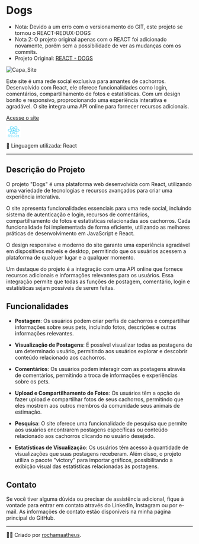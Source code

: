 # Dogs

- Nota: Devido a um erro com o versionamento do GIT, este projeto se tornou o REACT-REDUX-DOGS
- Nota 2: O projeto original apenas com o REACT foi adicionado novamente, porém sem a possibilidade de ver as mudanças com os commits.
- Projeto Original: [REACT - DOGS](https://github.com/rochamaatheus/React-Dogs)

![Capa_Site](https://i.imgur.com/4SMAvg8.png)

Este site é uma rede social exclusiva para amantes de cachorros. Desenvolvido com React, ele oferece funcionalidades como login, comentários, compartilhamento de fotos e estatísticas. Com um design bonito e responsivo, proprocionando uma experiência interativa e agradável. O site integra uma API online para fornecer recursos adicionais. 

[Acesse o site](https://react-dogs-indol.vercel.app)

<img align="center" alt="Rocha-React" height="30" width="40" src="https://github.com/devicons/devicon/blob/master/icons/react/react-original-wordmark.svg">

🚀 Linguagem utilizada: React

---

## Descrição do Projeto

O projeto "Dogs" é uma plataforma web desenvolvida com React, utilizando uma variedade de tecnologias e recursos avançados para criar uma experiência interativa.

O site apresenta funcionalidades essenciais para uma rede social, incluindo sistema de autenticação e login, recursos de comentários, compartilhamento de fotos e estatísticas relacionadas aos cachorros. Cada funcionalidade foi implementada de forma eficiente, utilizando as melhores práticas de desenvolvimento em JavaScript e React.

O design responsivo e moderno do site garante uma experiência agradável em dispositivos móveis e desktop, permitindo que os usuários acessem a plataforma de qualquer lugar e a qualquer momento.

Um destaque do projeto é a integração com uma API online que fornece recursos adicionais e informações relevantes para os usuários. Essa integração permite que todas as funções de postagem, comentário, login e estatísticas sejam possíveis de serem feitas.

## Funcionalidades

- **Postagem**: Os usuários podem criar perfis de cachorros e compartilhar informações sobre seus pets, incluindo fotos, descrições e outras informações relevantes.

- **Visualização de Postagens**: É possível visualizar todas as postagens de um determinado usuário, permitindo aos usuários explorar e descobrir conteúdo relacionado aos cachorros.

- **Comentários**: Os usuários podem interagir com as postagens através de comentários, permitindo a troca de informações e experiências sobre os pets.

- **Upload e Compartilhamento de Fotos**: Os usuários têm a opção de fazer upload e compartilhar fotos de seus cachorros, permitindo que eles mostrem aos outros membros da comunidade seus animais de estimação.

- **Pesquisa**: O site oferece uma funcionalidade de pesquisa que permite aos usuários encontrarem postagens específicas ou conteúdo relacionado aos cachorros clicando no usuário desejado.

- **Estatísticas de Visualização**: Os usuários têm acesso à quantidade de visualizações que suas postagens receberam. Além disso, o projeto utiliza o pacote "victory" para importar gráficos, possibilitando a exibição visual das estatísticas relacionadas às postagens.


## Contato

Se você tiver alguma dúvida ou precisar de assistência adicional, fique à vontade para entrar em contato através do LinkedIn, Instagram ou por e-mail. As informações de contato estão disponíveis na minha página principal do GitHub.

---

👨‍💻 Criado por [rochamaatheus](https://github.com/rochamaatheus).
